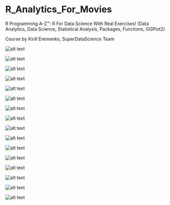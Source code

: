 # R_Analytics_For_Movies

R Programming A-Z™: R For Data Science With Real Exercises! 
(Data Analytics, Data Science, Statistical Analysis, Packages, Functions, GGPlot2) 

Course by Kirill Eremenko, SuperDataScience Team

![alt text](./Plots/Rplot.png)

![alt text](./Plots/Rplot01.png)

![alt text](./Plots/Rplot02.png)

![alt text](./Plots/Rplot03.png)

![alt text](./Plots/Rplot04.png)

![alt text](./Plots/Rplot05.png)

![alt text](./Plots/Rplot06.png)

![alt text](./Plots/Rplot07.png)

![alt text](./Plots/Rplot08.png)

![alt text](./Plots/Rplot09.png)

![alt text](./Plots/Rplot10.png)

![alt text](./Plots/Rplot11.png)

![alt text](./Plots/Rplot12.png)

![alt text](./Plots/Rplot13.png)

![alt text](./Plots/Rplot14.png)

![alt text](./Plots/Rplot16.png)

